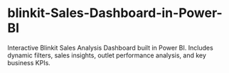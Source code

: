 # blinkit-Sales-Dashboard-in-Power-BI
Interactive Blinkit Sales Analysis Dashboard built in Power BI. Includes dynamic filters, sales insights, outlet performance analysis, and key business KPIs.
